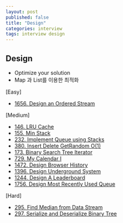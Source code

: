 ```yaml
---
layout: post
published: false
title: "Design"
categories: interview
tags: interview design
---
```


## Design

- Optimize your solution
- Map 과 List를 이용한 최적화

[Easy]
- [1656. Design an Ordered Stream](https://leetcode.com/problems/design-an-ordered-stream/)

[Medium]
- [146. LRU Cache](https://leetcode.com/problems/lru-cache/)
- [155. Min Stack](https://leetcode.com/problems/min-stack/)
- [232. Implement Queue using Stacks](https://leetcode.com/problems/implement-queue-using-stacks/)
- [380. Insert Delete GetRandom O(1)](https://leetcode.com/problems/insert-delete-getrandom-o1/)
- [173. Binary Search Tree Iterator](https://leetcode.com/problems/binary-search-tree-iterator/)
- [729. My Calendar I](https://leetcode.com/problems/my-calendar-i/)
- [1472. Design Browser History](https://leetcode.com/problems/design-browser-history/)
- [1396. Design Underground System](https://leetcode.com/problems/design-underground-system/)
- [1244. Design A Leaderboard](https://leetcode.com/problems/design-a-leaderboard/)
- [1756. Design Most Recently Used Queue](https://leetcode.com/problems/design-most-recently-used-queue/)

[Hard]
- [295. Find Median from Data Stream](https://leetcode.com/problems/find-median-from-data-stream/)
- [297. Serialize and Deserialize Binary Tree](https://leetcode.com/problems/serialize-and-deserialize-binary-tree/)